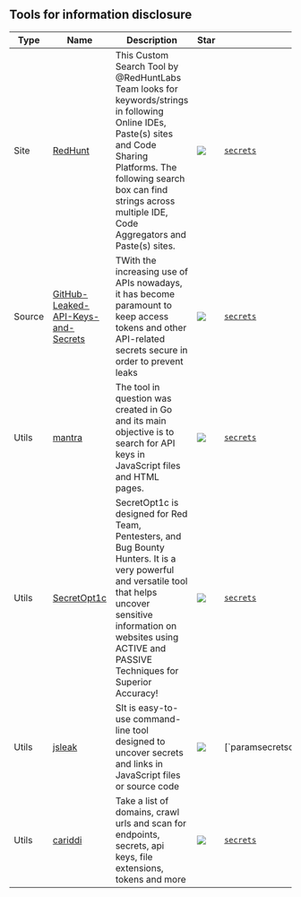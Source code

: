 
## Tools for information disclosure

| Type | Name | Description | Star | Tags | Badges |
| --- | --- | --- | --- | --- | --- |
|Site|[RedHunt](https://redhuntlabs.com/online-ide-search/)|This Custom Search Tool by @RedHuntLabs Team looks for keywords/strings in following Online IDEs, Paste(s) sites and Code Sharing Platforms. The following search box can find strings across multiple IDE, Code Aggregators and Paste(s) sites.|![](https://img.shields.io/github/stars/s0md3v/Arjun?label=%20)|[`secrets`](/categorize/tags/param.md)|![linux](/images/linux.png)![macos](/images/apple.png)![windows](/images/windows.png)[![Python](/images/python.png)](/categorize/langs/Python.md)|
|Source|[GitHub-Leaked-API-Keys-and-Secrets](https://gist.github.com/win3zz/0a1c70589fcbea64dba4588b93095855#file-github-leaked-api-keys-and-secrets-md)|TWith the increasing use of APIs nowadays, it has become paramount to keep access tokens and other API-related secrets secure in order to prevent leaks|![](https://img.shields.io/github/stars/s0md3v/Arjun?label=%20)|[`secrets`](/categorize/tags/param.md)|![linux](/images/linux.png)![macos](/images/apple.png)![windows](/images/windows.png)[![Python](/images/python.png)](/categorize/langs/Python.md)|
|Utils|[mantra](https://github.com/MrEmpy/mantra/tree/main)|The tool in question was created in Go and its main objective is to search for API keys in JavaScript files and HTML pages.|![](https://img.shields.io/github/stars/s0md3v/Arjun?label=%20)|[`secrets`](/categorize/tags/param.md)|![linux](/images/linux.png)![macos](/images/apple.png)![windows](/images/windows.png)[![Python](/images/python.png)](/categorize/langs/Python.md)|
|Utils|[SecretOpt1c](https://github.com/blackhatethicalhacking/SecretOpt1c)|SecretOpt1c is designed for Red Team, Pentesters, and Bug Bounty Hunters. It is a very powerful and versatile tool that helps uncover sensitive information on websites using ACTIVE and PASSIVE Techniques for Superior Accuracy!|![](https://img.shields.io/github/stars/s0md3v/Arjun?label=%20)|[`secrets`](/categorize/tags/param.md)|![linux](/images/linux.png)![macos](/images/apple.png)![windows](/images/windows.png)[![Python](/images/python.png)](/categorize/langs/Python.md)|
|Utils|[jsleak](https://github.com/channyein1337/jsleak/tree/main)|SIt is easy-to-use command-line tool designed to uncover secrets and links in JavaScript files or source code|![](https://img.shields.io/github/stars/s0md3v/Arjun?label=%20)|[`paramsecretscategorize/tags/param.md)|![linux](/images/linux.png)![macos](/images/apple.png)![windows](/images/windows.png)[![Python](/images/python.png)](/categorize/langs/Python.md)|
|Utils|[cariddi](https://github.com/edoardottt/cariddi)|Take a list of domains, crawl urls and scan for endpoints, secrets, api keys, file extensions, tokens and more|![](https://img.shields.io/github/stars/s0md3v/Arjun?label=%20)|[`secrets`](/categorize/tags/param.md)|![linux](/images/linux.png)![macos](/images/apple.png)![windows](/images/windows.png)[![Python](/images/python.png)](/categorize/langs/Python.md)|
